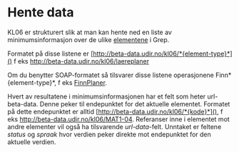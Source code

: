 # Hente data

KL06 er strukturert slik at man kan hente ned en liste av minimumsinformasjon over de ulike [elementene](/oversikt_over_api.md#typer) i Grep.

Formatet på disse listene er [http://beta-data.udir.no/kl06/*{element-type}*]() f eks http://beta-data.udir.no/kl06/laereplaner

Om du benytter SOAP-formatet så tilsvarer disse listene operasjonene Finn*{element-type}*, f eks [FinnPlaner](http://beta-data.udir.no/kl06/soap#FinnPlaner).

Hvert av resultatene i minimumsinformasjonen har et felt som heter url-beta-data. Denne peker til endepunktet for det aktuelle elementet. Formatet på dette endepunktet er alltid [http://beta-data.udir.no/kl06/*{kode}*](), f eks http://beta-data.udir.no/kl06/MAT1-04. Referanser inne i elementet mot andre elementer vil også ha tilsvarende *url-data*-felt. Unntaket er feltene *status* og *spraak* hvor verdien peker direkte mot endepunktet for den aktuelle verdien.